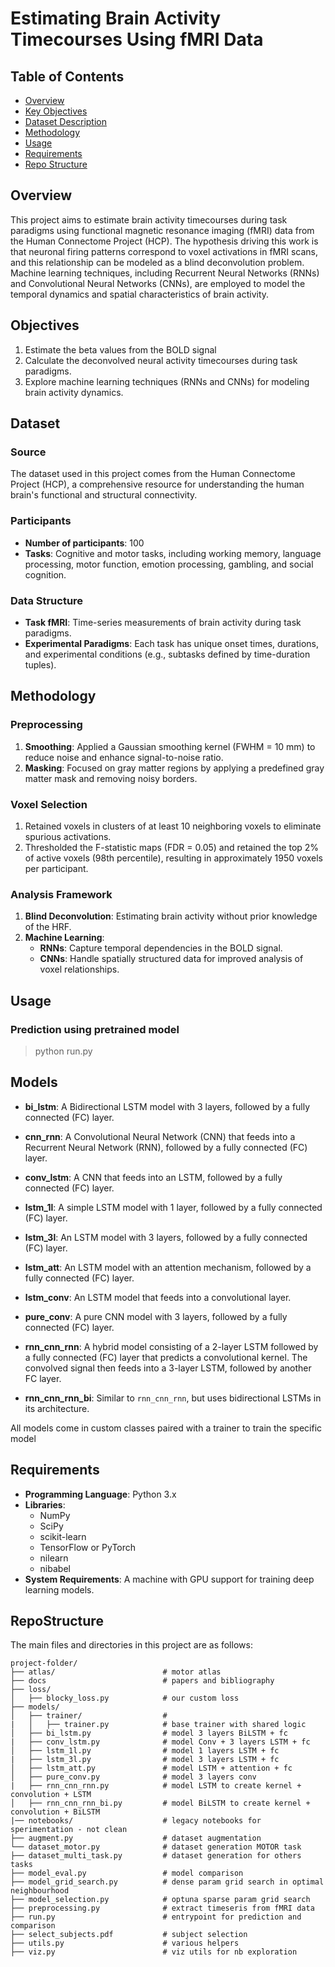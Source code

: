 # Estimating Brain Activity Timecourses Using fMRI Data

## Table of Contents
- [Overview](#overview)
- [Key Objectives](#Objectives)
- [Dataset Description](#Dataset)
- [Methodology](#Methodology)
- [Usage](#usage)
- [Requirements](Requirements)
- [Repo Structure](#RepoStructure)


## Overview
This project aims to estimate brain activity timecourses during task paradigms using functional magnetic resonance imaging (fMRI) data from the Human Connectome Project (HCP). The hypothesis driving this work is that neuronal firing patterns correspond to voxel activations in fMRI scans, and this relationship can be modeled as a blind deconvolution problem. Machine learning techniques, including Recurrent Neural Networks (RNNs) and Convolutional Neural Networks (CNNs), are employed to model the temporal dynamics and spatial characteristics of brain activity.

## Objectives
1. Estimate the beta values from the BOLD signal
2. Calculate the deconvolved neural activity timecourses during task paradigms.
3. Explore machine learning techniques (RNNs and CNNs) for modeling brain activity dynamics.

## Dataset
### Source
The dataset used in this project comes from the Human Connectome Project (HCP), a comprehensive resource for understanding the human brain's functional and structural connectivity.

### Participants
- **Number of participants**: 100
- **Tasks**: Cognitive and motor tasks, including working memory, language processing, motor function, emotion processing, gambling, and social cognition.

### Data Structure
- **Task fMRI**: Time-series measurements of brain activity during task paradigms.
- **Experimental Paradigms**: Each task has unique onset times, durations, and experimental conditions (e.g., subtasks defined by time-duration tuples).

## Methodology
### Preprocessing
1. **Smoothing**: Applied a Gaussian smoothing kernel (FWHM = 10 mm) to reduce noise and enhance signal-to-noise ratio.
2. **Masking**: Focused on gray matter regions by applying a predefined gray matter mask and removing noisy borders.

### Voxel Selection
1. Retained voxels in clusters of at least 10 neighboring voxels to eliminate spurious activations.
2. Thresholded the F-statistic maps (FDR = 0.05) and retained the top 2% of active voxels (98th percentile), resulting in approximately 1950 voxels per participant.

### Analysis Framework
1. **Blind Deconvolution**: Estimating brain activity without prior knowledge of the HRF.
2. **Machine Learning**:
   - **RNNs**: Capture temporal dependencies in the BOLD signal.
   - **CNNs**: Handle spatially structured data for improved analysis of voxel relationships.

## Usage
### Prediction using pretrained model

> python run.py

## Models

- **bi_lstm**: A Bidirectional LSTM model with 3 layers, followed by a fully connected (FC) layer.

- **cnn_rnn**: A Convolutional Neural Network (CNN) that feeds into a Recurrent Neural Network (RNN), followed by a fully connected (FC) layer.

- **conv_lstm**:  A CNN that feeds into an LSTM, followed by a fully connected (FC) layer.

- **lstm_1l**:  A simple LSTM model with 1 layer, followed by a fully connected (FC) layer.

- **lstm_3l**: An LSTM model with 3 layers, followed by a fully connected (FC) layer.

- **lstm_att**: An LSTM model with an attention mechanism, followed by a fully connected (FC) layer.

- **lstm_conv**: An LSTM model that feeds into a convolutional layer.

- **pure_conv**: A pure CNN model with 3 layers, followed by a fully connected (FC) layer.

- **rnn_cnn_rnn**: A hybrid model consisting of a 2-layer LSTM followed by a fully connected (FC) layer that predicts a convolutional kernel. The convolved signal then feeds into a 3-layer LSTM, followed by another FC layer.

- **rnn_cnn_rnn_bi**: Similar to `rnn_cnn_rnn`, but uses bidirectional LSTMs in its architecture.

All models come in custom classes paired with a trainer to train the specific model

## Requirements
- **Programming Language**: Python 3.x
- **Libraries**:
  - NumPy
  - SciPy
  - scikit-learn
  - TensorFlow or PyTorch
  - nilearn
  - nibabel
- **System Requirements**: A machine with GPU support for training deep learning models.


## RepoStructure
The main files and directories in this project are as follows:
```plaintext
project-folder/
├── atlas/                        # motor atlas
├── docs                          # papers and bibliography
├── loss/                         
│   ├── blocky_loss.py            # our custom loss
├── models/                       
│   ├── trainer/                  #
|   │   ├── trainer.py            # base trainer with shared logic
│   ├── bi_lstm.py                # model 3 layers BiLSTM + fc
|   ├── conv_lstm.py              # model Conv + 3 layers LSTM + fc
│   ├── lstm_1l.py                # model 1 layers LSTM + fc
|   ├── lstm_3l.py                # model 3 layers LSTM + fc
│   ├── lstm_att.py               # model LSTM + attention + fc
│   ├── pure_conv.py              # model 3 layers conv
|   ├── rnn_cnn_rnn.py            # model LSTM to create kernel + convolution + LSTM
│   ├── rnn_cnn_rnn_bi.py         # model BiLSTM to create kernel + convolution + BiLSTM
|── notebooks/                    # legacy notebooks for sperimentation - not clean
├── augment.py                    # dataset augmentation
└── dataset_motor.py              # dataset generation MOTOR task
├── dataset_multi_task.py         # dataset generation for others tasks
├── model_eval.py                 # model comparison
├── model_grid_search.py          # dense param grid search in optimal neighbourhood
├── model_selection.py            # optuna sparse param grid search
├── preprocessing.py              # extract timeseris from fMRI data
├── run.py                        # entrypoint for prediction and comparison
├── select_subjects.pdf           # subject selection
├── utils.py                      # various helpers
├── viz.py                        # viz utils for nb exploration

